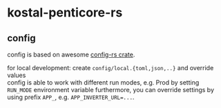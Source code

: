 # kostal-penticore-rs

## config

config is based on awesome [config-rs crate](https://github.com/mehcode/config-rs).

for local development: create `config/local.{toml,json,..}` and override values  
config is able to work with different run modes, e.g. Prod by setting `RUN_MODE` environment variable
furthermore, you can override settings by using prefix `APP_`, e.g. `APP_INVERTER_URL=...`.

